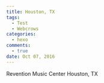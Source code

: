 ```yaml
---
title: Houston, TX
tags:
  - Test
  - Webcrows
categories:
  - hexo
comments:
  - true
date: Oct 07, 2016
---
```


Revention Music Center
Houston, TX

